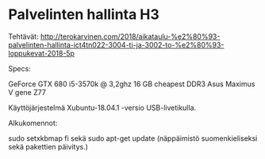 # Palvelinten hallinta H3

Tehtävät: http://terokarvinen.com/2018/aikataulu-%e2%80%93-palvelinten-hallinta-ict4tn022-3004-ti-ja-3002-to-%e2%80%93-loppukevat-2018-5p

Specs:

GeForce GTX 680
i5-3570k @ 3,2ghz
16 GB cheapest DDR3
Asus Maximus V gene Z77

Käyttöjärjestelmä Xubuntu-18.04.1 -versio USB-livetikulla.

Alkukomennot:

sudo setxkbmap fi sekä sudo apt-get update (näppäimistö suomenkieliseksi sekä pakettien päivitys.)

